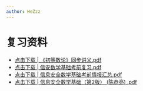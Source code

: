 ```yaml
---
author: HeZzz
---
```


# 复习资料

- [点击下载 | 《初等数论》同步讲义.pdf](https://cs-speedrun.github.io/cs-speedrun-documents/%E4%BF%A1%E6%81%AF%E5%AE%89%E5%85%A8%E6%95%B0%E5%AD%A6%E5%9F%BA%E7%A1%80/%E5%A4%8D%E4%B9%A0%E8%B5%84%E6%96%99/%E3%80%8A%E5%88%9D%E7%AD%89%E6%95%B0%E8%AE%BA%E3%80%8B%E5%90%8C%E6%AD%A5%E8%AE%B2%E4%B9%89.pdf)
- [点击下载 | 信安数学基础考前复习.pdf](https://cs-speedrun.github.io/cs-speedrun-documents/%E4%BF%A1%E6%81%AF%E5%AE%89%E5%85%A8%E6%95%B0%E5%AD%A6%E5%9F%BA%E7%A1%80/%E5%A4%8D%E4%B9%A0%E8%B5%84%E6%96%99/%E4%BF%A1%E5%AE%89%E6%95%B0%E5%AD%A6%E5%9F%BA%E7%A1%80%E8%80%83%E5%89%8D%E5%A4%8D%E4%B9%A0.pdf)
- [点击下载 | 信息安全数学基础考前情报汇总.pdf](https://cs-speedrun.github.io/cs-speedrun-documents/%E4%BF%A1%E6%81%AF%E5%AE%89%E5%85%A8%E6%95%B0%E5%AD%A6%E5%9F%BA%E7%A1%80/%E5%A4%8D%E4%B9%A0%E8%B5%84%E6%96%99/%E4%BF%A1%E6%81%AF%E5%AE%89%E5%85%A8%E6%95%B0%E5%AD%A6%E5%9F%BA%E7%A1%80%E8%80%83%E5%89%8D%E6%83%85%E6%8A%A5%E6%B1%87%E6%80%BB.pdf)
- [点击下载 | 信息安全数学基础（第2版） (陈恭亮) .pdf](https://cs-speedrun.github.io/cs-speedrun-documents/%E4%BF%A1%E6%81%AF%E5%AE%89%E5%85%A8%E6%95%B0%E5%AD%A6%E5%9F%BA%E7%A1%80/%E5%A4%8D%E4%B9%A0%E8%B5%84%E6%96%99/%E4%BF%A1%E6%81%AF%E5%AE%89%E5%85%A8%E6%95%B0%E5%AD%A6%E5%9F%BA%E7%A1%80%EF%BC%88%E7%AC%AC2%E7%89%88%EF%BC%89%20%28%E9%99%88%E6%81%AD%E4%BA%AE%29%20.pdf)